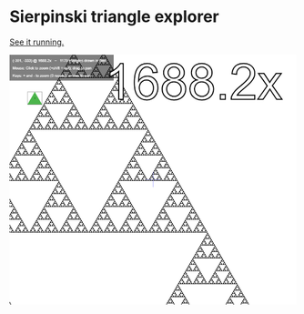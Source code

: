 # Sierpinski triangle explorer

[See it running.](https://www.jakeg.co.uk/triangles)

![Sierpinski triangle explorer](triangles.png)
